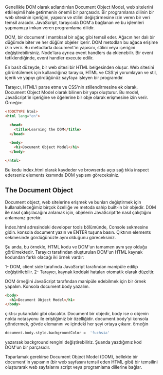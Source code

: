 Genellikle DOM olarak adlandırılan Document Object Model, web sitelerini etkileşimli hale getirmenin önemli bir parçasıdır. Bir programlama dilinin bir web sitesinin içeriğini, yapısını ve stilini değiştirmesine izin veren bir veri temsil aracıdır. JavaScript, tarayıcıda DOM'a bağlanan ve bu işlemleri yapmamıza imkan veren programlama dilidir. 

DOM, bir document'i mantıksal bir ağaç gibi temsil eder. Ağacın her dalı bir düğümde biter ve her düğüm objeler içerir. DOM metodları bu ağaca erişime izin verir. Bu metodlarla document'in yapısını, stilini veya içeriğini değiştirebilirsiniz. Node'lara ayrıca event handlers da eklenebilir. Bir event tetiklendiğinde, event handler execute edilir.

En basit düzeyde, bir web sitesi bir HTML belgesinden oluşur. Web sitesini görüntülemek için kullandığınız tarayıcı, HTML ve CSS'yi yorumlayan ve stil, içerik ve yapıyı gördüğünüz sayfaya işleyen bir programdır.

Tarayıcı, HTML'i parse etme ve CSS'nin stillendirmesine ek olarak, Document Object Model olarak bilinen bir yapı oluşturur. Bu model, JavaScript'in içeriğine ve öğelerine bir obje olarak erişmesine izin verir.
Örneğin:
```html
<!DOCTYPE html>
<html lang="en">

  <head>
    <title>Learning the DOM</title>
  </head>

  <body>
    <h1>Document Object Model</h1>
  </body>

</html>
```
Bu kodu index.html olarak kaydeder ve browserda açıp sağ tıkla inspect ederseniz elements kısmında DOM yapısını göreceksiniz. 

## The Document Object
Document object, web sitelerine erişmek ve bunları değiştirmek için kullanabileceğimiz birçok özelliğe ve metoda sahip built-in bir objedir. DOM ile nasıl çalışılacağını anlamak için, objelerin JavaScript'te nasıl çalıştığını anlamanız gerekir. 

İndex.html adresindeki developer tools bölümünde, Console sekmesine gidin. konsola document yazın ve ENTER tuşuna basın. Çıktının elements sekmesinde gördüğünüzle aynı olduğunu göreceksiniz.

Şu anda, bu örnekle, HTML kodu ve DOM'un tamamen aynı şey olduğu görülmektedir. Tarayıcı tarafından oluşturulan DOM'un HTML kaynak kodundan farklı olacağı iki örnek vardır:

1- DOM, client side tarafında JavaScript tarafından manipüle edilip değiştirilebilir.
2- Tarayıcı, kaynak koddaki hataları otomatik olarak düzeltir.

DOM örneğini JavaScript tarafından manipüle edebilmek için bir örnek yapalım.
Konsola document.body yazalım. 
```html
<body>
  <h1>Document Object Model</h1>
</body>
```
çıktısı yukarıdaki gibi olacaktır.  Document bir objedir, body ise o objenin nokta notasyonu ile eriştiğimiz bir özelliğidir. document.body'yi konsola göndermek, gövde elemanını ve içindeki her şeyi ortaya çıkarır.
örneğin 
```bash
document.body.style.backgroundColor =  'fuchsia'
```
yazarsak background rengini değiştirebiliriz. Şuanda yazdığımız kod DOM'un bir parçasıdır. 

Toparlamak gerekirse Document Object Model (DOM), bellekte bir document'in yapısının (bir web sayfasını temsil eden HTML gibi) bir temsilini oluşturarak web sayfalarını script veya programlama dillerine bağlar. 
